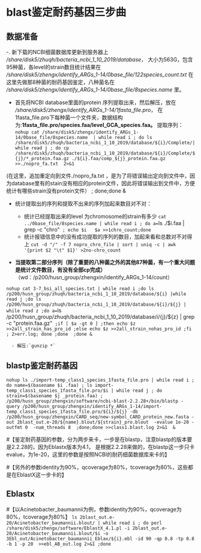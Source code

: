 # blast鉴定耐药基因三步曲
## 数据准备

-. 新下载的NCBI细菌数据库更新到服务器上
*/share/disk5/zhuqh/bacteria_ncbi_1_10_2019/database*，
大小为563G，包含95种菌，各level的strain数目统计结果在
*/share/disk5/zhengx/identify_ARGs_1-14/0base_file/122species_count.txt*
在这里先做那8种菌的耐药基因鉴定，八种菌名在
*/share/disk5/zhengx/identify_ARGs_1-14/0base_file/8species.name*
里。
- 首先将NCBI database里面的protein 序列提取出来，然后解压，放在
*/share/disk5/zhengx/identify_ARGs_1-14/1fasta_file.pro*，
在1fasta_file.pro下每种菌一个文件夹，数据结构为:**1fasta_file.pro/species.faa/level_GCA_species.faa。**
提取序列：               
`nohup cat /share/disk5/zhengx/identify_ARGs_1-14/0base_file/8species.name  | while read i ; do ls /share/disk5/zhuqh/bacteria_ncbi_1_10_2019/database/${i}/Complete/| while read j ; do cp /share/disk5/zhuqh/bacteria_ncbi_1_10_2019/database/${i}/Complete/${j}/*_protein.faa.gz ./${i}.faa/comp_${j}_protein.faa.gz  >>./nopro_fa.txt  2>&1`

(在这里，追加重定向到文件./nopro_fa.txt ，是为了将错误输出定向到文件中，因为database里有的stain没有相应的protein文件，因此将错误输出到文件中，方便统计有哪些strain没有protein文件） ; done;done &

- 统计提取出的序列和提取不出来的序列加起来数目对不对：

   - 统计已经提取出来的level 为chromosome的strain有多少
`cat ../0base_file/8species.name | while read i ; do a=`ls ./$i.faa | grep -c  "chro"` ; echo $i   $a >>1chro_count;done`
   - 统计报错信息中的没有成功提取的序列的数目，加起来看和总数对不对得上
`cut -d "/" -f 7 nopro_chro_file | sort | uniq -c | awk '{print $2 "\t" $1}' >2no-chro_count`

- **当提取第二部分序列（除了重要的八种菌之外的其他87种菌，有一个重大问题是统计文件数目，有没有全部cp完成）**
（wd：/p200/husn_group/zhengxin/identify_ARGs_1-14/count）

`nohup cat 3-7_bsi_all_species.txt | while read i ;do ls /p200/husn_group/zhuqh/bacteria_ncbi_1_10_2019/database/${i} |while read j ;do ls /p200/husn_group/zhuqh/bacteria_ncbi_1_10_2019/database/${i}/${j} | while read z ;do a=`ls /p200/husn_group/zhuqh/bacteria_ncbi_1_10_2019/database/${i}/${j}/${z} | grep -c "protein.faa.gz"` ;if [ $a -gt 0 ] ;then echo $z >>2all_strain_has_pro_id ;else echo $z >>2all_strain_nohas_pro_id ;fi ; 2>err.log; done ;done  ;done &`

      - 解压:`gunzip *`

## blastp鉴定耐药基因

`nohup ls ./import-temp_class1_species_1fasta_file.pro | while read i ; do name=$(basename $i .faa) ; ls import-temp_class1_species_1fasta_file.pro/$i | while read j ; do strain=$(basename $j _protein.faa) ; /p200/husn_group/zhengxin/software/ncbi-blast-2.2.28+/bin/blastp -query /p200/husn_group/zhengxin/identify_ARGs_1-14/import-temp_class1_species_1fasta_file.pro/${i}/${j} -db /p200/husn_group/zhengxin/CARD_seq/new-symbol_CARD_protein_new.fasta -out 2blast_out.e-20/${name}.blout/${strain}_pro.blout  -evalue 1e-20 -outfmt 0  -num_threads 8  ;done;done >>class1.blast.log 2>&1  &  `

#【鉴定耐药基因的参数，分为两步来卡，一步是在blastp，注意blastp的版本要是2.2.28的，因为Eblastx版本为4.1， 是根据2.2.28来做的，在blastp这一步只卡evalue，为1e-20，这里的参数是按照NCBI的耐药细菌数据库来卡的】

#【另外的参数identity为90%，qcoverage为80%，tcoverage为80%，这些都是在EblastX这一步卡的】

## Eblastx   

#【以Acinetobacter_baumannii为例，参数identity为90%，qcoverage为80%，tcoverage为80%】
`ls 2blast_out.e-20/Acinetobacter_baumannii.blout/ | while read i ; do perl /share/disk5/zhengx/software/EblastX_4.1.pl -i 2blast_out.e-20/Acinetobacter_baumannii.blout/$i -o 3Ebl_out/Acinetobacter_baumannii_Eblax/${i}.ebl -id 90 -qp 0.8 -tp 0.8 -b 1 -p 20  >>ebl_AB_out.log 2>&1 ;done`
